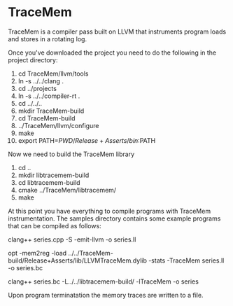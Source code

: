 TraceMem
========

TraceMem is a compiler pass built on LLVM that instruments program loads and stores in a rotating log.

Once you've downloaded the project you need to do the following in the project directory:

1. cd TraceMem/llvm/tools
2. ln -s ../../clang .
3. cd ../projects
4. ln -s ../../compiler-rt .
5. cd ../../..
6. mkdir TraceMem-build
7. cd TraceMem-build
8. ../TraceMem/llvm/configure
9. make
10. export PATH=$PWD/Release+Asserts/bin:$PATH

Now we need to build the TraceMem library

1. cd ..
2. mkdir libtracemem-build
3. cd libtracemem-build
4. cmake ../TraceMem/libtracemem/
5. make

At this point you have everything to compile programs with TraceMem instrumentation. The samples directory contains some example programs that can be compiled as follows:

clang++ series.cpp -S -emit-llvm -o series.ll

opt -mem2reg -load ../../TraceMem-build/Release+Asserts/lib/LLVMTraceMem.dylib -stats -TraceMem series.ll -o series.bc

clang++ series.bc -L../../libtracemem-build/ -lTraceMem -o series

Upon program terminatation the memory traces are written to a file.
